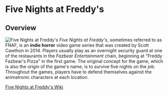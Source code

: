 # Five Nights at Freddy's
## Overview
![Five Nights at Freddy's](https://assets.nintendo.com/image/upload/c_fill,w_1200/q_auto:best/f_auto/dpr_2.0/ncom/en_US/games/switch/f/five-nights-at-freddys-switch/hero)
_Five Nights at Freddy's_, sometimes referred to as FNAF, is an **indie horror** video game series that was created by Scott Cawthon in 2014. Players usually play as an overnight security guard at one of the restaurants in the _Fazbear Entertainment_ chain, beginning at "Freddy Fazbear's Pizza" in the first game. The original concept for the game, which is also the origin of the game's name, is to survive five nights on the job. Throughout the games, players have to defend themselves against the animatronic characters at each location.

[Five Nights at Freddy's Wiki](https://freddy-fazbears-pizza.fandom.com/wiki/Five_Nights_at_Freddy%27s_Wiki)

